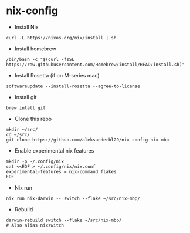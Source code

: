 # nix-config

- Install Nix
```{bash}
curl -L https://nixos.org/nix/install | sh
```

- Install homebrew

```{bash}
/bin/bash -c "$(curl -fsSL https://raw.githubusercontent.com/Homebrew/install/HEAD/install.sh)"
```

- Install Rosetta (if on M-series mac)

```{bash}
softwareupdate --install-rosetta --agree-to-license
```

- Install git

```{bash}
brew intall git
```

- Clone this repo

```{bash}
mkdir ~/src/
cd ~/src/
git clone https://github.com/aleksanderbl29/nix-config nix-mbp
```

- Enable experimental nix features

```{bash}
mkdir -p ~/.config/nix
cat <<EOF > ~/.config/nix/nix.conf
experimental-features = nix-command flakes
EOF
```

- Nix run

```{bash}
nix run nix-darwin -- switch --flake ~/src/nix-mbp/
```

- Rebuild

```{bash}
darwin-rebuild switch --flake ~/src/nix-mbp/
# Also alias nixswitch
```
